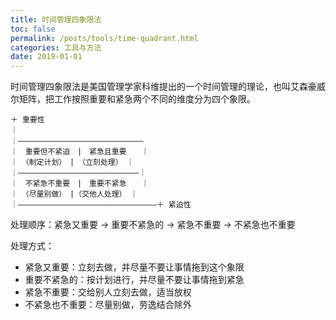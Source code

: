 ```yaml
---
title: 时间管理四象限法
toc: false
permalink: /posts/tools/time-quadrant.html
categories: 工具与方法
date: 2019-01-01
---
```


时间管理四象限法是美国管理学家科维提出的一个时间管理的理论，也叫艾森豪威尔矩阵，把工作按照重要和紧急两个不同的维度分为四个象限。

````text
＋ 重要性
｜
｜————————————————————————————
｜　重要但不紧迫　|　紧急且重要　　｜
｜　（制定计划）　|　（立刻处理）　｜
｜———————————————————————————｜
｜　不紧急不重要　|　重要不紧急　　｜
｜　（尽量别做）　|（交他人处理）　｜
｜———————————————————————————————＋ 紧迫性
````

处理顺序：紧急又重要 -> 重要不紧急的 -> 紧急不重要 -> 不紧急也不重要

处理方式：

+ 紧急又重要：立刻去做，并尽量不要让事情拖到这个象限
+ 重要不紧急的：按计划进行，并尽量不要让事情拖到紧急
+ 紧急不重要：交给别人立刻去做，适当放权
+ 不紧急也不重要：尽量别做，劳逸结合除外
